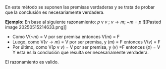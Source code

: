 En este método se suponen las premisas verdaderas y se trata de probar que la conclusión es necesariamente verdadera.

**Ejemplo:** En base al siguiente razonamiento:  $p$ v $v$ ; $v\to m$; ~$m$ ∴ $p$
![[Pasted image 20250515214633.png]]
- Como V(~$m$) = V por ser premisa entonces V($m$) = F  
- Luego, como V($v\to m$) = V por ser premisa, y ($m$) = F entonces V($v$) = F  
- Por último, como V($p$ v $v$) = V por ser premisa, y ($v$) =F entonces ($p$) = V  
Y esta es la conclusión que resulta ser necesariamente verdadera.

El razonamiento es valido.